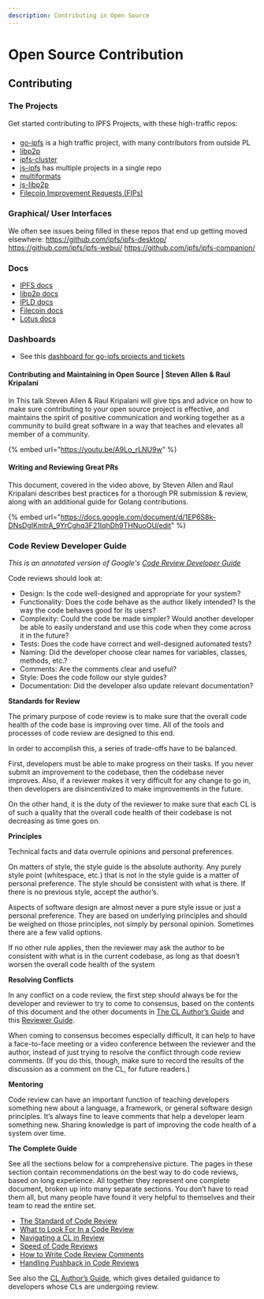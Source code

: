 ```yaml
---
description: Contributing in Open Source
---
```


# Open Source Contribution

## Contributing

### The Projects
Get started contributing to IPFS Projects, with these high-traffic repos:

###
* [go-ipfs](https://github.com/ipfs/go-ipfs) is a high traffic project, with many contributors from outside PL
* [libp2p](https://github.com/libp2p/go-libp2p-core)
* [ipfs-cluster](https://github.com/ipfs/ipfs-cluster)
* [js-ipfs](https://github.com/ipfs/js-ipfs) has multiple projects in a single repo
* [multiformats](https://github.com/multiformats/js-multiformats)
* [js-libp2p](https://github.com/libp2p/js-libp2p)
* [Filecoin Improvement Requests (FIPs)](https://github.com/filecoin-project/FIPs)



### Graphical/ User Interfaces

We often see issues being filled in these repos that end up getting moved elsewhere:
https://github.com/ipfs/ipfs-desktop/
https://github.com/ipfs/ipfs-webui/
https://github.com/ipfs/ipfs-companion/

### Docs
* [IPFS docs](https://github.com/ipfs/ipfs-docs)
* [libp2p docs](https://github.com/libp2p/docs)
* [IPLD docs](https://github.com/ipld/docs)
* [Filecoin docs](https://github.com/filecoin-project/filecoin-docs)
* [Lotus docs](https://github.com/filecoin-project/lotus-docs)

### Dashboards
* See this [dashboard for go-ipfs projects and tickets](https://github.com/orgs/ipfs/projects/16/views/1)

#### Contributing and Maintaining in Open Source | Steven Allen & Raul Kripalani

In This talk Steven Allen & Raul Kripalani will give tips and advice on how to make sure contributing to your open source project is effective, and maintains the spirit of positive communication and working together as a community to build great software in a way that teaches and elevates all member of a community.

{% embed url="https://youtu.be/A9Lo_rLNU9w" %}

#### Writing and Reviewing Great PRs

This document, covered in the video above, by Steven Allen and Raul Kripalani describes best practices for a thorough PR submission & review, along with an additional guide for Golang contributions.

{% embed url="https://docs.google.com/document/d/1EP6S8k-DNsDgIKmtrA_9YrCghq3F21IqhDh9THNuoOU/edit" %}

### Code Review Developer Guide

_This is an annotated version of Google's_ [_Code Review Developer Guide_](https://google.github.io/eng-practices/review/)

Code reviews should look at:

* Design: Is the code well-designed and appropriate for your system?
* Functionality: Does the code behave as the author likely intended? Is the way the code behaves good for its users?
* Complexity: Could the code be made simpler? Would another developer be able to easily understand and use this code when they come across it in the future?
* Tests: Does the code have correct and well-designed automated tests?
* Naming: Did the developer choose clear names for variables, classes, methods, etc.?
* Comments: Are the comments clear and useful?
* Style: Does the code follow our style guides?
* Documentation: Did the developer also update relevant documentation?

**Standards for Review**

The primary purpose of code review is to make sure that the overall code health of the code base is improving over time. All of the tools and processes of code review are designed to this end.

In order to accomplish this, a series of trade-offs have to be balanced.

First, developers must be able to make progress on their tasks. If you never submit an improvement to the codebase, then the codebase never improves. Also, if a reviewer makes it very difficult for any change to go in, then developers are disincentivized to make improvements in the future.

On the other hand, it is the duty of the reviewer to make sure that each CL is of such a quality that the overall code health of their codebase is not decreasing as time goes on.

**Principles**

Technical facts and data overrule opinions and personal preferences.

On matters of style, the style guide is the absolute authority. Any purely style point (whitespace, etc.) that is not in the style guide is a matter of personal preference. The style should be consistent with what is there. If there is no previous style, accept the author’s.

Aspects of software design are almost never a pure style issue or just a personal preference. They are based on underlying principles and should be weighed on those principles, not simply by personal opinion. Sometimes there are a few valid options.

If no other rule applies, then the reviewer may ask the author to be consistent with what is in the current codebase, as long as that doesn’t worsen the overall code health of the system

**Resolving Conflicts**

In any conflict on a code review, the first step should always be for the developer and reviewer to try to come to consensus, based on the contents of this document and the other documents in [The CL Author’s Guide](https://google.github.io/eng-practices/review/developer/) and this [Reviewer Guide](https://google.github.io/eng-practices/review/reviewer/).

When coming to consensus becomes especially difficult, it can help to have a face-to-face meeting or a video conference between the reviewer and the author, instead of just trying to resolve the conflict through code review comments. (If you do this, though, make sure to record the results of the discussion as a comment on the CL, for future readers.)

**Mentoring**

Code review can have an important function of teaching developers something new about a language, a framework, or general software design principles. It’s always fine to leave comments that help a developer learn something new. Sharing knowledge is part of improving the code health of a system over time.

**The Complete Guide**

See all the sections below for a comprehensive picture. The pages in these section contain recommendations on the best way to do code reviews, based on long experience. All together they represent one complete document, broken up into many separate sections. You don’t have to read them all, but many people have found it very helpful to themselves and their team to read the entire set.

* [The Standard of Code Review](https://google.github.io/eng-practices/review/reviewer/standard.html)
* [What to Look For In a Code Review](https://google.github.io/eng-practices/review/reviewer/looking-for.html)
* [Navigating a CL in Review](https://google.github.io/eng-practices/review/reviewer/navigate.html)
* [Speed of Code Reviews](https://google.github.io/eng-practices/review/reviewer/speed.html)
* [How to Write Code Review Comments](https://google.github.io/eng-practices/review/reviewer/comments.html)
* [Handling Pushback in Code Reviews](https://google.github.io/eng-practices/review/reviewer/pushback.html)

See also the [CL Author’s Guide](https://google.github.io/eng-practices/review/developer/), which gives detailed guidance to developers whose CLs are undergoing review.
